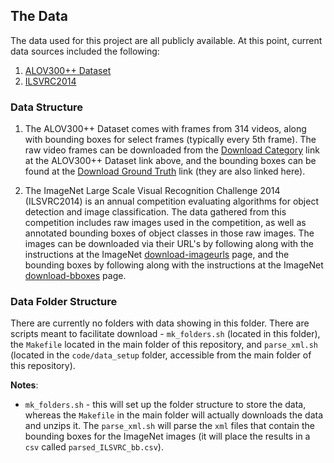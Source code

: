 ## The Data

The data used for this project are all publicly available. At this point, current data sources included the following: 

1. [ALOV300++ Dataset](http://www.alov300.org/)
2. [ILSVRC2014](http://www.image-net.org/challenges/LSVRC/2014/)

### Data Structure

1. The ALOV300++ Dataset comes with frames from 314 videos, along with bounding boxes for select frames (typically every 5th frame). The raw video frames can be downloaded from the [Download Category](http://isis-data.science.uva.nl/alov/alov300++_frames.zip) link at the ALOV300++ Dataset link above, and the bounding boxes can be found at the [Download Ground Truth](http://isis-data.science.uva.nl/alov/alov300++GT_txtFiles.zip) link (they are also linked here). 

2. The ImageNet Large Scale Visual Recognition Challenge 2014 (ILSVRC2014) is an annual competition evaluating algorithms for object detection and image classification. The data gathered from this competition includes raw images used in the competition, as well as annotated bounding boxes of object classes in those raw images. The images can be downloaded via their URL's by following along with the instructions at the ImageNet [download-imageurls](http://image-net.org/download-imageurls) page, and the bounding boxes by following along with the instructions at the ImageNet [download-bboxes](http://image-net.org/download-bboxes) page.  

### Data Folder Structure

There are currently no folders with data showing in this folder. There are scripts meant to facilitate download - `mk_folders.sh` (located in this folder), the `Makefile` located in the main folder of this repository, and `parse_xml.sh` (located in the `code/data_setup` folder, accessible from the main folder of this repository).  

**Notes**: 

* `mk_folders.sh` - this will set up the folder structure to store the data, whereas the `Makefile` in the main folder will actually downloads the data and unzips it. The `parse_xml.sh` will parse the `xml` files that contain the bounding boxes for the ImageNet images (it will place the results in a `csv` called `parsed_ILSVRC_bb.csv`). 
